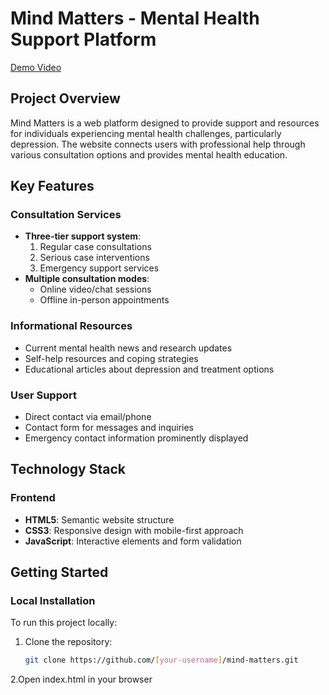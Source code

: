 # Mind Matters - Mental Health Support Platform


[Demo Video](https://www.loom.com/share/1691768b2247476da77749a6415ed901)

## Project Overview

Mind Matters is a web platform designed to provide support and resources for individuals experiencing mental health challenges, particularly depression. The website connects users with professional help through various consultation options and provides mental health education.

## Key Features

### Consultation Services
- **Three-tier support system**:
  1. Regular case consultations
  2. Serious case interventions
  3. Emergency support services
- **Multiple consultation modes**:
  - Online video/chat sessions
  - Offline in-person appointments

### Informational Resources
- Current mental health news and research updates
- Self-help resources and coping strategies
- Educational articles about depression and treatment options

### User Support
- Direct contact via email/phone
- Contact form for messages and inquiries
- Emergency contact information prominently displayed

## Technology Stack

### Frontend
- **HTML5**: Semantic website structure
- **CSS3**: Responsive design with mobile-first approach
- **JavaScript**: Interactive elements and form validation

## Getting Started
### Local Installation
To run this project locally:

1. Clone the repository:
   ```bash
   git clone https://github.com/[your-username]/mind-matters.git
2.Open index.html in your browser

